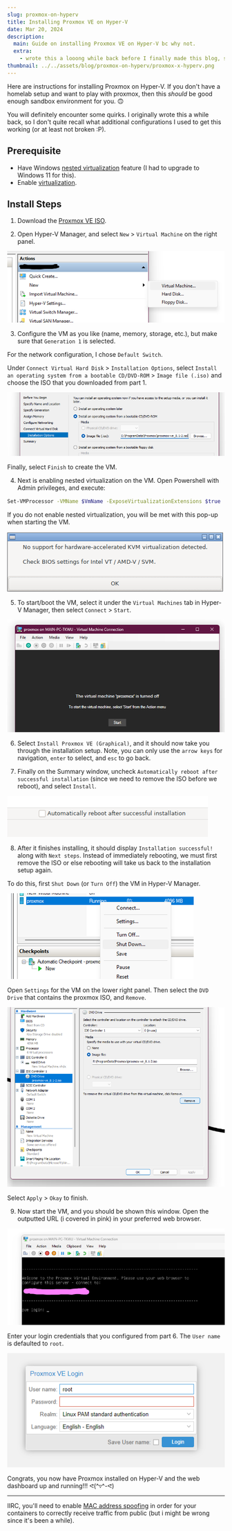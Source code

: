 ```yaml
---
slug: proxmox-on-hyperv
title: Installing Proxmox VE on Hyper-V
date: Mar 20, 2024
description:
  main: Guide on installing Proxmox VE on Hyper-V bc why not.
  extra:
    - wrote this a looong while back before I finally made this blog, so it might be outdated
thumbnail: ../../assets/blog/proxmox-on-hyperv/proxmox-x-hyperv.png
---
```


<!-- # Installing Proxmox VE on Hyper-V -->

Here are instructions for installing Proxmox on Hyper-V. If you don't have a homelab setup and want to play with proxmox, then this _should_ be good enough sandbox environment for you. 🙃

You will definitely encounter some quirks. I originally wrote this a while back, so I don't quite recall what additional configurations I used to get this working (or at least not broken :P).

## Prerequisite

- Have Windows [nested virtualization](https://learn.microsoft.com/en-us/virtualization/hyper-v-on-windows/user-guide/enable-nested-virtualization) feature (I had to upgrade to Windows 11 for this).
- Enable [virtualization](https://support.microsoft.com/en-us/windows/enable-virtualization-on-windows-11-pcs-c5578302-6e43-4b4b-a449-8ced115f58e1).

## Install Steps

1. Download the [Proxmox VE ISO](https://www.proxmox.com/en/downloads).

2. Open Hyper-V Manager, and select `New` > `Virtual Machine` on the right panel.

![step2](../../assets/blog/proxmox-on-hyperv/step2.png)

3. Configure the VM as you like (name, memory, storage, etc.), but make sure that `Generation 1` is selected.

For the network configuration, I chose `Default Switch`.

Under `Connect Virtual Hard Disk` > `Installation Options`, select `Install an operating system from a bootable CD/DVD-ROM` > `Image file (.iso)` and choose the ISO that you downloaded from part 1.

![step3](../../assets/blog/proxmox-on-hyperv/step3.png)

Finally, select `Finish` to create the VM.

4. Next is enabling nested virtualization on the VM. Open Powershell with Admin privileges, and execute:

```bash
Set-VMProcessor -VMName $VmName -ExposeVirtualizationExtensions $true
```

If you do not enable nested virtualization, you will be met with this pop-up when starting the VM.

![step4](../../assets/blog/proxmox-on-hyperv/step4.png)

5. To start/boot the VM, select it under the `Virtual Machines` tab in Hyper-V Manager, then select `Connect` > `Start`.

![step5](../../assets/blog/proxmox-on-hyperv/step5.png)

6. Select `Install Proxmox VE (Graphical)`, and it should now take you through the installation setup. Note, you can only use the `arrow keys` for navigation, `enter` to select, and `esc` to go back.

7. Finally on the Summary window, uncheck `Automatically reboot after successful installation` (since we need to remove the ISO before we reboot), and select `Install`.

![step7](../../assets/blog/proxmox-on-hyperv/step7.png)

8. After it finishes installing, it should display `Installation successful!` along with `Next steps`. Instead of immediately rebooting, we must first remove the ISO or else rebooting will take us back to the installation setup again.

To do this, first `Shut Down` (or `Turn Off`) the VM in Hyper-V Manager.

![step8](../../assets/blog/proxmox-on-hyperv/step8.png)

Open `Settings` for the VM on the lower right panel. Then select the `DVD Drive` that contains the proxmox ISO, and `Remove`.

![step9](../../assets/blog/proxmox-on-hyperv/step9.png)

Select `Apply` > `Okay` to finish.

9. Now start the VM, and you should be shown this window. Open the outputted URL (i covered in pink) in your preferred web browser.

![step10_part1](../../assets/blog/proxmox-on-hyperv/step10-1.png)

Enter your login credentials that you configured from part 6. The `User name` is defaulted to `root`.

![step10_part2](../../assets/blog/proxmox-on-hyperv/step10-2.png)

Congrats, you now have Proxmox installed on Hyper-V and the web dashboard up and running!!! ᕙ(^▿^-ᕙ)

---

IIRC, you'll need to enable [MAC address spoofing](https://learn.microsoft.com/en-us/answers/questions/1075755/enable-mac-address-spoofing) in order for your containers to correctly receive traffic from public (but i might be wrong since it's been a while).
